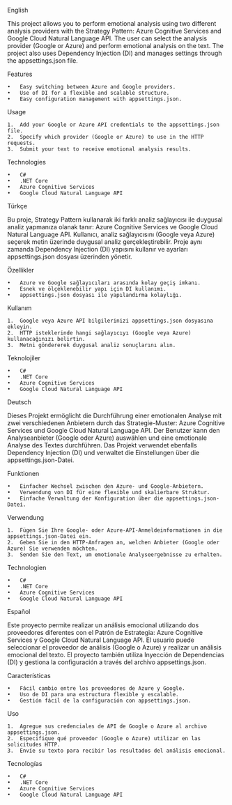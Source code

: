 English

This project allows you to perform emotional analysis using two different analysis providers with the Strategy Pattern: Azure Cognitive Services and Google Cloud Natural Language API. The user can select the analysis provider (Google or Azure) and perform emotional analysis on the text. The project also uses Dependency Injection (DI) and manages settings through the appsettings.json file.

Features

	•	Easy switching between Azure and Google providers.
	•	Use of DI for a flexible and scalable structure.
	•	Easy configuration management with appsettings.json.

Usage

	1.	Add your Google or Azure API credentials to the appsettings.json file.
	2.	Specify which provider (Google or Azure) to use in the HTTP requests.
	3.	Submit your text to receive emotional analysis results.

Technologies

	•	C#
	•	.NET Core
	•	Azure Cognitive Services
	•	Google Cloud Natural Language API

Türkçe

Bu proje, Strategy Pattern kullanarak iki farklı analiz sağlayıcısı ile duygusal analiz yapmanıza olanak tanır: Azure Cognitive Services ve Google Cloud Natural Language API. Kullanıcı, analiz sağlayıcısını (Google veya Azure) seçerek metin üzerinde duygusal analiz gerçekleştirebilir. Proje aynı zamanda Dependency Injection (DI) yapısını kullanır ve ayarları appsettings.json dosyası üzerinden yönetir.

Özellikler

	•	Azure ve Google sağlayıcıları arasında kolay geçiş imkanı.
	•	Esnek ve ölçeklenebilir yapı için DI kullanımı.
	•	appsettings.json dosyası ile yapılandırma kolaylığı.

Kullanım

	1.	Google veya Azure API bilgilerinizi appsettings.json dosyasına ekleyin.
	2.	HTTP isteklerinde hangi sağlayıcıyı (Google veya Azure) kullanacağınızı belirtin.
	3.	Metni göndererek duygusal analiz sonuçlarını alın.

Teknolojiler

	•	C#
	•	.NET Core
	•	Azure Cognitive Services
	•	Google Cloud Natural Language API

Deutsch

Dieses Projekt ermöglicht die Durchführung einer emotionalen Analyse mit zwei verschiedenen Anbietern durch das Strategie-Muster: Azure Cognitive Services und Google Cloud Natural Language API. Der Benutzer kann den Analyseanbieter (Google oder Azure) auswählen und eine emotionale Analyse des Textes durchführen. Das Projekt verwendet ebenfalls Dependency Injection (DI) und verwaltet die Einstellungen über die appsettings.json-Datei.

Funktionen

	•	Einfacher Wechsel zwischen den Azure- und Google-Anbietern.
	•	Verwendung von DI für eine flexible und skalierbare Struktur.
	•	Einfache Verwaltung der Konfiguration über die appsettings.json-Datei.

Verwendung

	1.	Fügen Sie Ihre Google- oder Azure-API-Anmeldeinformationen in die appsettings.json-Datei ein.
	2.	Geben Sie in den HTTP-Anfragen an, welchen Anbieter (Google oder Azure) Sie verwenden möchten.
	3.	Senden Sie den Text, um emotionale Analyseergebnisse zu erhalten.

Technologien

	•	C#
	•	.NET Core
	•	Azure Cognitive Services
	•	Google Cloud Natural Language API

Español

Este proyecto permite realizar un análisis emocional utilizando dos proveedores diferentes con el Patrón de Estrategia: Azure Cognitive Services y Google Cloud Natural Language API. El usuario puede seleccionar el proveedor de análisis (Google o Azure) y realizar un análisis emocional del texto. El proyecto también utiliza Inyección de Dependencias (DI) y gestiona la configuración a través del archivo appsettings.json.

Características

	•	Fácil cambio entre los proveedores de Azure y Google.
	•	Uso de DI para una estructura flexible y escalable.
	•	Gestión fácil de la configuración con appsettings.json.

Uso

	1.	Agregue sus credenciales de API de Google o Azure al archivo appsettings.json.
	2.	Especifique qué proveedor (Google o Azure) utilizar en las solicitudes HTTP.
	3.	Envíe su texto para recibir los resultados del análisis emocional.

Tecnologías

	•	C#
	•	.NET Core
	•	Azure Cognitive Services
	•	Google Cloud Natural Language API
